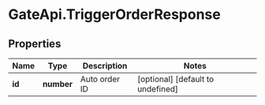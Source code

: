 # GateApi.TriggerOrderResponse

## Properties

Name | Type | Description | Notes
------------ | ------------- | ------------- | -------------
**id** | **number** | Auto order ID | [optional] [default to undefined]

